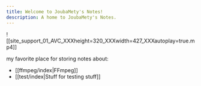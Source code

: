 ```yaml
---
title: Welcome to JoubaMety's Notes!
description: A home to JoubaMety's Notes.
---
```

![[site_support_01_AVC_XXXheight=320_XXXwidth=427_XXXautoplay=true.mp4]]

my favorite place for storing notes about:
* [[ffmpeg/index|FFmpeg]]
* [[test/index|Stuff for testing stuff]]